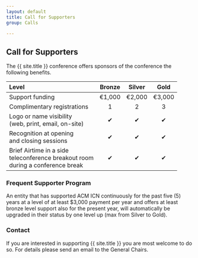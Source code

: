 ```yaml
---
layout: default
title: Call for Supporters
group: Calls

---
```


## Call for Supporters

The {{ site.title }} conference offers sponsors of the conference the following benefits.

| Level           | Bronze   | Silver  | Gold |
|:--------------- |:--------:|:-------:|:----:|
| Support funding | €1,000  | €2,000 | €3,000 |
| Complimentary registrations| 1 | 2 | 3 |
| Logo or name visibility <br> (web, print, email, on-site) | &#10004; | &#10004; | &#10004; |
| Recognition at opening <br> and closing sessions | &#10004; | &#10004; | &#10004; |
| Brief Airtime in a side <br> teleconference breakout room <br> during a conference break | &#10004; | &#10004; | &#10004; |

### Frequent Supporter Program

An entity that has supported ACM ICN continuously for the past five (5) years at a level of at least $3,000 payment per year and offers at least bronze level support also for the present year, will automatically be upgraded in their status by one level up (max from Silver to Gold).

### Contact

If you are interested in supporting {{ site.title }} you are most welcome to do so.
For details please send an email to the General Chairs.
 
